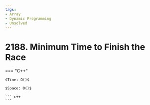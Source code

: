 ```yaml
---
tags:
- Array
- Dynamic Programming
- Unsolved
---
```



# 2188. Minimum Time to Finish the Race

=== "C++"

    $Time: O()$

    $Space: O()$

    ``` c++
    ```